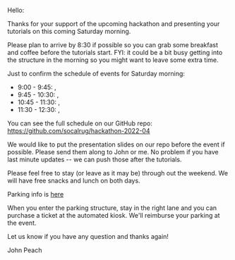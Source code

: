Hello:

Thanks for your support of the upcoming hackathon and presenting your tutorials on this coming Saturday morning.

Please plan to arrive by 8:30 if possible so you can grab some breakfast and coffee before the tutorials start.  FYI: it could be a bit busy getting into the structure in the morning so you might want to leave some extra time.

Just to confirm the schedule of events for Saturday morning:

* 9:00 - 9:45: <PERSON>, <TUTORIAL TITLE>
* 9:45 - 10:30: <PERSON>, <TUTORIAL TITLE> 
* 10:45 - 11:30: <PERSON>, <TUTORIAL TITLE>
* 11:30 - 12:30: <PERSON>, <TUTORIAL TITLE>

You can see the full schedule on our GitHub repo: https://github.com/socalrug/hackathon-2022-04

We would like to put the presentation slides on our repo before the event if possible.  Please send them along to John or me.  No problem if you have last minute updates -- we can push those after the tutorials.

Please feel free to stay (or leave as it may be) through out the weekend. We will have free snacks and lunch on both days.

Parking info is [here](https://github.com/socalrug/hackathon-2022-04/blob/master/parking/Parking%20and%20Building%20Location.pdf)

When you enter the parking structure, stay in the right lane and you can purchase a ticket at the automated kiosk. We'll reimburse your parking at the event.

Let us know if you have any question and thanks again!

John Peach

